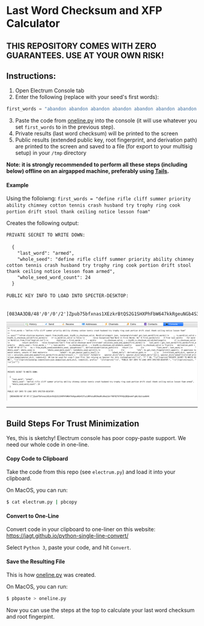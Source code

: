 # Last Word Checksum and XFP Calculator

## THIS REPOSITORY COMES WITH ZERO GUARANTEES. USE AT YOUR OWN RISK!

## Instructions:
1. Open Electrum Console tab
2. Enter the following (replace with your seed's first words):
```python
first_words = "abandon abandon abandon abandon abandon abandon abandon abandon abandon abandon abandon"
```
3. Paste the code from [oneline.py](https://raw.githubusercontent.com/mflaxman/human-rng-electrum/master/oneline.py) into the console (it will use whatever you set `first_words` to in the previous step).
4. Private results (last word checksum) will be printed to the screen
5. Public results (extended public key, root fingerprint, and derivation path) are printed to the screen and saved to a file (for export to your multisig setup) in your `/tmp` directory

**Note: it is strongly recommended to perform all these steps (including below) offline on an airgapped machine, preferably using [Tails](https://tails.boum.org/).**

#### Example
Using the folloiwng:
`first_words = "define rifle cliff summer priority ability chimney cotton tennis crash husband try trophy ring cook portion drift stool thank ceiling notice lesson foam"`

Creates the following output:
```
PRIVATE SECRET TO WRITE DOWN:

  {
    "last_word": "armed",
    "whole_seed": "define rifle cliff summer priority ability chimney cotton tennis crash husband try trophy ring cook portion drift stool thank ceiling notice lesson foam armed",
    "whole_seed_word_count": 24
  }

PUBLIC KEY INFO TO LOAD INTO SPECTER-DESKTOP:

  [083AA3DB/48'/0'/0'/2']Zpub75bfxnas1XEzkrBtQS2G1SHXPhFbW647kkRgeuNGb4S3TucLW9YatuBR3XwzWioRma2zbr74Bf8Z767HYAQcQRQAvmmfigNLtXp1rpaAbhK
```

![](example.png)

---

## Build Steps For Trust Minimization
Yes, this is sketchy!
Electrum console has poor copy-paste support. We need our whole code in one-line.

#### Copy Code to Clipboard
Take the code from this repo (see `electrum.py`) and load it into your clipboard.

On MacOS, you can run:
```bash
$ cat electrum.py | pbcopy
```

#### Convert to One-Line
Convert code in your clipboard to one-liner on this website:
https://jagt.github.io/python-single-line-convert/

Select `Python 3`, paste your code, and  hit `Convert`.

#### Save the Resulting File
This is how [oneline.py](oneline.py) was created.

On MacOS, you can run:
```bash
$ pbpaste > oneline.py
```

Now you can use the steps at the top to calculate your last word checksum and root fingerpint.
